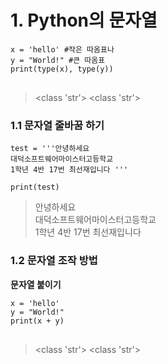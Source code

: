 # 1. Python의 문자열
<pre>
<code>x = 'hello' #작은 따옴표나
y = "World!" #큰 따옴표
print(type(x), type(y))
</code>
</pre>
> <class 'str'> <class 'str'>

### 1.1 문자열 줄바꿈 하기
<pre><code>test = '''안녕하세요
대덕소프트웨어마이스터고등학교
1학년 4반 17번 최선재입니다 '''

print(test)
</code></pre>
> 안녕하세요   
대덕소프트웨어마이스터고등학교   
1학년 4반 17번 최선재입니다  

### 1.2 문자열 조작 방법
**문자열 붙이기**
<pre>
<code>x = 'hello'
y = "World!"
print(x + y)
</code>
</pre>
> <class 'str'> <class 'str'>
